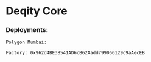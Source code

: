 # Deqity Core

### Deployments:

```
Polygon Mumbai:

Factory: 0x962d4BE3B541AD6cB62Aadd799066129c9aAecEB
```
